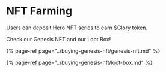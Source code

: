 # NFT Farming

Users can deposit Hero NFT series to earn $Glory token. 

Check our Genesis NFT and our Loot Box!

{% page-ref page="../buying-genesis-nft/genesis-nft.md" %}

{% page-ref page="../buying-genesis-nft/loot-box.md" %}



